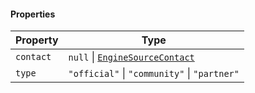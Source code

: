 #### Properties

| Property                       | Type                                                                 |
| ------------------------------ | -------------------------------------------------------------------- |
| <a id="contact"></a> `contact` | `null` \| [`EngineSourceContact`](./api_html/EngineSourceContact.md) |
| <a id="type"></a> `type`       | `"official"` \| `"community"` \| `"partner"`                         |
